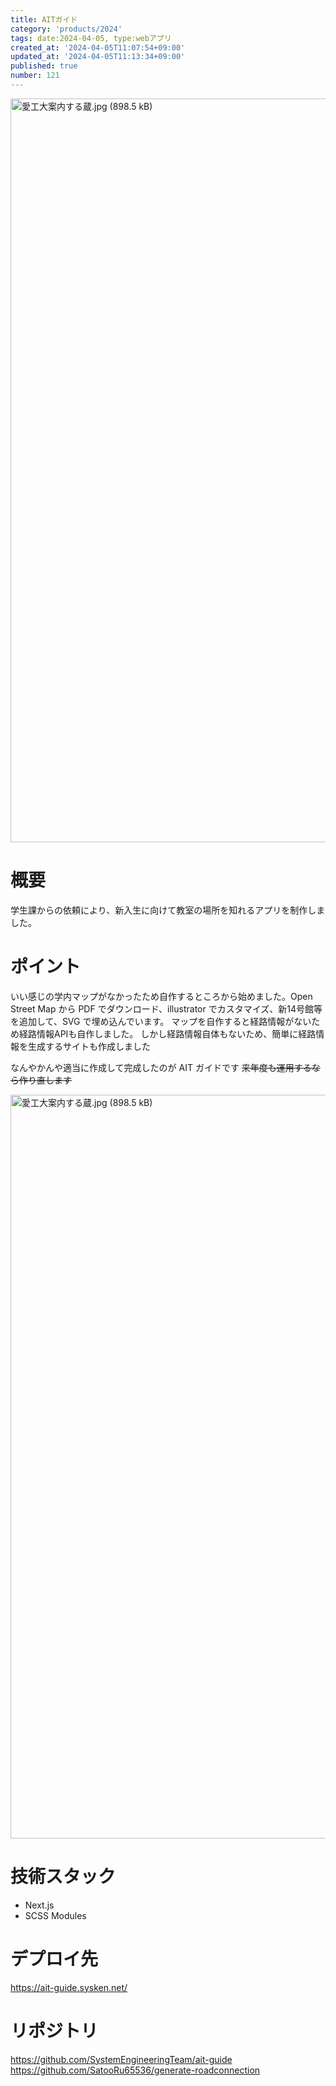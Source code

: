 ```yaml
---
title: AITガイド
category: 'products/2024'
tags: date:2024-04-05, type:webアプリ
created_at: '2024-04-05T11:07:54+09:00'
updated_at: '2024-04-05T11:13:34+09:00'
published: true
number: 121
---
```


<img width="1190" alt="愛工大案内する蔵.jpg (898.5 kB)" src="https://img.esa.io/uploads/production/attachments/19973/2024/04/04/148142/75d25e5e-7471-4851-b062-0fefecffd251.jpg">

# 概要
学生課からの依頼により、新入生に向けて教室の場所を知れるアプリを制作しました。

# ポイント
いい感じの学内マップがなかったため自作するところから始めました。Open Street Map から PDF でダウンロード、illustrator でカスタマイズ、新14号館等を追加して、SVG で埋め込んでいます。
マップを自作すると経路情報がないため経路情報APIも自作しました。
しかし経路情報自体もないため、簡単に経路情報を生成するサイトも作成しました

なんやかんや適当に作成して完成したのが AIT ガイドです
~~来年度も運用するなら作り直します~~

<img width="1190" alt="愛工大案内する蔵.jpg (898.5 kB)" src="https://img.esa.io/uploads/production/attachments/19973/2024/04/04/148142/bbb7b595-e89b-4a14-b1b2-5ac0589984f0.jpg">

# 技術スタック
- Next.js
- SCSS Modules

# デプロイ先
https://ait-guide.sysken.net/

# リポジトリ
https://github.com/SystemEngineeringTeam/ait-guide
https://github.com/SatooRu65536/generate-roadconnection

